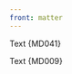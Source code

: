 ```yaml
---
front: matter
---
```

Text {MD041}

Text {MD009} 

<!-- markdownlint-configure-file {
  "no-trailing-spaces": {
    "br_spaces": 0
  }
} -->

